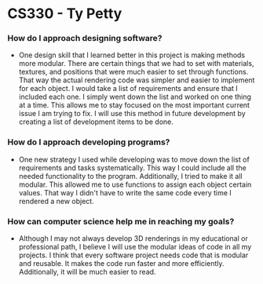 # CS330 - Ty Petty
<h3>How do I approach designing software?</h3>
<ul>
  <li>One design skill that I learned better in this project is making methods more modular. There are certain things that we had to set with materials, textures, and positions that were much easier to set through functions. That way the actual rendering code was simpler and easier to implement for each object. I would take a list of requirements and ensure that I included each one. I simply went down the list and worked on one thing at a time. This allows me to stay focused on the most important current issue I am trying to fix. I will use this method in future development by creating a list of development items to be done.</li>
</ul>

<h3>How do I approach developing programs?</h3>
<ul>
  <li>One new strategy I used while developing was to move down the list of requirements and tasks systematically. This way I could include all the needed functionality to the program. Additionally, I tried to make it all modular. This allowed me to use functions to assign each object certain values. That way I didn't have to write the same code every time I rendered a new object.</li>
</ul>

<h3>How can computer science help me in reaching my goals?</h3>
<ul>
  <li>Although I may not always develop 3D renderings in my educational or professional path, I believe I will use the modular ideas of code in all my projects. I think that every software project needs code that is modular and reusable. It makes the code run faster and more efficiently. Additionally, it will be much easier to read.</li>
</ul>

